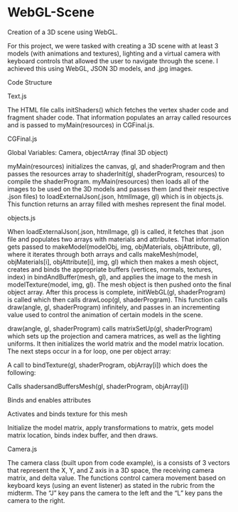 # WebGL-Scene
Creation of a 3D scene using WebGL.

For this project, we were tasked with creating a 3D scene with at least 3 models (with animations and textures), lighting and a virtual camera with keyboard controls that allowed the user to navigate through the scene. I achieved this using WebGL, JSON 3D models, and .jpg images.

Code Structure

Text.js

The HTML file calls initShaders() which fetches the vertex shader code and fragment shader code. That information populates an array called resources and is passed to myMain(resources) in CGFinal.js.
    
CGFinal.js

Global Variables: Camera, objectArray (final 3D object)
    
myMain(resources) initializes the canvas, gl, and shaderProgram and then passes the resources array to shaderInit(gl, shaderProgram, resources) to compile the shaderProgram. myMain(resources) then loads all of the images to be used on the 3D models and passes them (and their respective .json files) to loadExternalJson(.json, htmlImage, gl) which is in objects.js. This function returns an array filled with meshes represent the final model.

objects.js

When loadExternalJson(.json, htmlImage, gl) is called, it fetches that .json file and populates two arrays with materials and attributes. That information gets passed to makeModel(modelObj, img, objMaterials, objAttribute, gl), where it iterates through both arrays and calls makeMesh(model, objMaterials[i], objAttribute[i], img, gl) which then makes a mesh object, creates and binds the appropriate buffers (vertices, normals, textures, index) in bindAndBuffer(mesh, gl), and applies the image to the mesh in modelTexture(model, img, gl). The mesh object is then pushed onto the final object array.
After this process is complete, initWebGL(gl, shaderProgram) is called which then calls drawLoop(gl, shaderProgram). This function calls draw(angle, gl, shaderProgram) infinitely, and passes in an incrementing value used to control the animation of certain models in the scene.

draw(angle, gl, shaderProgram) calls matrixSetUp(gl, shaderProgram) which sets up the projection and camera matrices, as well as the lighting uniforms. It then initializes the world matrix and the model matrix location. The next steps occur in a for loop, one per object array:

A call to bindTexture(gl, shaderProgram, objArray[i]) which does the following:

Calls shadersandBuffersMesh(gl, shaderProgram, objArray[i])

Binds and enables attributes
          
Activates and binds texture for this mesh

Initialize the model matrix, apply transformations to matrix, gets model matrix location, binds index buffer, and then draws.

Camera.js

The camera class (built upon from code example), is a consists of 3 vectors that represent the X, Y, and Z axis in a 3D space, the receiving camera matrix, and delta value. The functions control camera movement based on keyboard keys (using an event listener) as stated in the rubric from the midterm. The “J” key pans the camera to the left and the “L” key pans the camera to the right.

